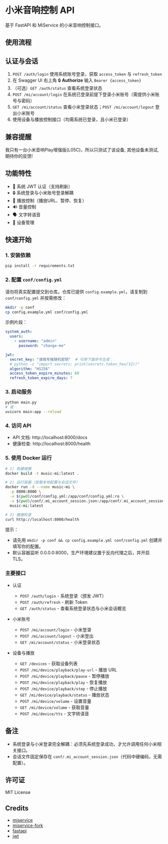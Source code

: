 # 小米音响控制 API

基于 FastAPI 和 MiService 的小米音响控制接口。

## 使用流程

## 认证与会话

1. `POST /auth/login` 使用系统账号登录，获取 `access_token` 与 `refresh_token`
2. 在 Swagger UI 右上角 🔒 **Authorize** 输入 `Bearer {access_token}`
3. （可选）`GET /auth/status` 查看系统登录状态
4. `POST /mi/account/login` 在系统已登录前提下登录小米账号（需提供小米账号与密码）
5. `GET /mi/account/status` 查看小米登录状态；`POST /mi/account/logout` 登出小米账号
6. 使用设备与播放控制接口（均需系统已登录，且小米已登录）

## 兼容提醒

我只有一台小米音响Play增强版(L05C)，所以只测试了该设备, 其他设备未测试, 期待你的反馈!

## 功能特性

- 🔐 系统 JWT 认证（支持刷新）
- 🔒 系统登录与小米账号登录解耦
- 🎵 播放控制（播放URL、暂停、恢复）
- 🔊 音量控制
- 🗣️ 文字转语音
- 📱 设备管理

## 快速开始

### 1. 安装依赖

```bash
pip install -r requirements.txt
```

### 2. 配置 `conf/config.yml`

请勿将真实配置提交到仓库。仓库已提供 `config.example.yml`，请复制到 `conf/config.yml` 并按需修改：

```bash
mkdir -p conf
cp config.example.yml conf/config.yml
```

示例片段：

```yaml
system_auth:
  users:
    - username: "admin"
      password: "change-me"

jwt:
  secret_key: "请填写强随机密钥"  # 可用下面命令生成：
  # python -c "import secrets; print(secrets.token_hex(32))"
  algorithm: "HS256"
  access_token_expire_minutes: 60
  refresh_token_expire_days: 7
```

### 3. 启动服务

```bash
python main.py
# 或
uvicorn main:app --reload
```

### 4. 访问 API

- API 文档: http://localhost:8000/docs
- 健康检查: http://localhost:8000/health

### 5. 使用 Docker 运行

```bash
# 1) 构建镜像
docker build -t music-mi:latest .

# 2) 运行容器（挂载本地配置与会话文件）
docker run -d --name music-mi \
  -p 8000:8000 \
  -v $(pwd)/conf/config.yml:/app/conf/config.yml:ro \
  -v $(pwd)/conf/.mi_account_session.json:/app/conf/.mi_account_session.json \
  music-mi:latest

# 3) 健康检查
curl http://localhost:8000/health
```

提示：
- 请先用 `mkdir -p conf && cp config.example.yml conf/config.yml` 创建并填写你的配置。
- 默认容器监听 0.0.0.0:8000，生产环境建议置于反向代理之后，并开启 TLS。

### 主要接口

- 认证
  - `POST /auth/login` - 系统登录（颁发 JWT）
  - `POST /auth/refresh` - 刷新 Token
  - `GET /auth/status` - 查看系统登录状态与小米会话概览

- 小米账号
  - `POST /mi/account/login` - 小米登录
  - `POST /mi/account/logout` - 小米登出
  - `GET /mi/account/status` - 小米登录状态

- 设备与播放
  - `GET /devices` - 获取设备列表
  - `POST /mi/device/playback/play-url` - 播放 URL
  - `POST /mi/device/playback/pause` - 暂停播放
  - `POST /mi/device/playback/play` - 恢复播放
  - `POST /mi/device/playback/stop` - 停止播放
  - `GET /mi/device/playback/status` - 播放状态
  - `POST /mi/device/volume` - 设置音量
  - `GET /mi/device/volume` - 获取音量
  - `POST /mi/device/tts` - 文字转语音

## 备注

- 系统登录与小米登录完全解耦：必须先系统登录成功，才允许调用任何小米相关接口。
- 会话文件固定保存在 `conf/.mi_account_session.json`（代码中硬编码，无需配置）。

## 许可证

MIT License

## Credits

- [miservice](https://github.com/Yonsm/MiService)
- [miservice-fork](https://pypi.org/project/miservice-fork)
- [fastapi](https://github.com/fastapi/fastapi)
- [jwt](https://github.com/jpadilla/pyjwt)
  